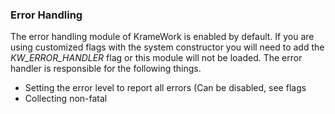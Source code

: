 ### Error Handling

The error handling module of KrameWork is enabled by default. If you are using customized flags with the system constructor you will need to add the *KW_ERROR_HANDLER* flag or this module will not be loaded. The error handler is responsible for the following things.

* Setting the error level to report all errors (Can be disabled, see flags
* Collecting non-fatal